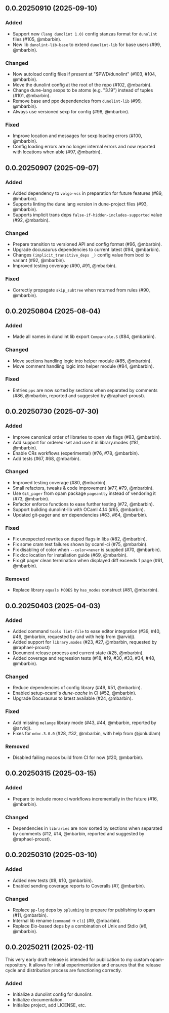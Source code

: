 ## 0.0.20250910 (2025-09-10)

### Added

- Support new `(lang dunolint 1.0)` config stanzas format for `dunolint` files (#105, @mbarbin).
- New lib `dunolint-lib-base` to extend `dunolint-lib` for base users (#99, @mbarbin).

### Changed

- Now autoload config files if present at "$PWD/dunolint" (#103, #104, @mbarbin).
- Move the dunolint config at the root of the repo (#102, @mbarbin).
- Change dune-lang sexps to be atoms (e.g. "3.19") instead of tuples (#101, @mbarbin).
- Remove base and ppx dependencies from `dunolint-lib` (#99, @mbarbin).
- Always use versioned sexp for config (#98, @mbarbin).

### Fixed

- Improve location and messages for sexp loading errors (#100, @mbarbin).
- Config loading errors are no longer internal errors and now reported with locations when able (#97, @mbarbin).

## 0.0.20250907 (2025-09-07)

### Added

- Added dependency to `volgo-vcs` in preparation for future features (#89, @mbarbin).
- Supports linting the dune lang version in dune-project files (#93, @mbarbin).
- Supports implicit trans deps `false-if-hidden-includes-supported` value (#92, @mbarbin).

### Changed

- Prepare transition to versioned API and config format (#96, @mbarbin).
- Upgrade docusaurus dependencies to current latest (#94, @mbarbin).
- Changes `(implicit_transitive_deps _)` config value from bool to variant (#92, @mbarbin).
- Improved testing coverage (#90, #91, @mbarbin).

### Fixed

- Correctly propagate `skip_subtree` when returned from rules (#90, @mbarbin).

## 0.0.20250804 (2025-08-04)

### Added

- Made all names in dunolint lib export `Comparable.S` (#84, @mbarbin).

### Changed

- Move sections handling logic into helper module (#85, @mbarbin).
- Move comment handling logic into helper module (#84, @mbarbin).

### Fixed

- Entries `pps` are now sorted by sections when separated by comments (#86, @mbarbin, reported and suggested by @raphael-proust).

## 0.0.20250730 (2025-07-30)

### Added

- Improve canonical order of libraries to open via flags (#83, @mbarbin).
- Add support for ordered-set and use it in library.modes (#81, @mbarbin).
- Enable CRs workflows (experimental) (#76, #78, @mbarbin).
- Add tests (#67, #68, @mbarbin).

### Changed

- Improved testing coverage (#80, @mbarbin).
- Small refactors, tweaks & code improvement (#77, #79, @mbarbin).
- Use `Git_pager` from opam package `pageantty` instead of vendoring it (#73, @mbarbin).
- Refactor enforce functions to ease further testing (#72, @mbarbin).
- Support building dunolint-lib with OCaml 4.14 (#65, @mbarbin).
- Updated git-pager and err dependencies (#63, #64, @mbarbin).

### Fixed

- Fix unexpected rewrites on duped flags in libs (#82, @mbarbin).
- Fix some cram test failures shown by ocaml-ci (#75, @mbarbin).
- Fix disabling of color when `--color=never` is supplied (#70, @mbarbin).
- Fix doc location for installation guide (#69, @mbarbin).
- Fix git pager clean termination when displayed diff exceeds 1 page (#61, @mbarbin).

### Removed

- Replace library `equals MODES` by `has_modes` construct (#81, @mbarbin).

## 0.0.20250403 (2025-04-03)

### Added

- Added command `tools lint-file` to ease editor integration (#39, #40, #46, @mbarbin, requested by and with help from @arvidj).
- Added support for `library.modes` (#23, #27, @mbarbin, requested by @raphael-proust)
- Document release process and current state (#25, @mbarbin).
- Added coverage and regression tests (#18, #19, #30, #33, #34, #48, @mbarbin).

### Changed

- Reduce dependencies of config library (#49, #51, @mbarbin).
- Enabled setup-ocaml's *dune-cache* in CI (#52, @mbarbin).
- Upgrade Docusaurus to latest available (#24, @mbarbin).

### Fixed

- Add missing `melange` library mode (#43, #44, @mbarbin, reported by @arvidj).
- Fixes for `odoc.3.0.0` (#28, #32, @mbarbin, with help from @jonludlam)

### Removed

- Disabled failing macos build from CI for now (#20, @mbarbin).

## 0.0.20250315 (2025-03-15)

### Added

- Prepare to include more ci workflows incrementally in the future (#16, @mbarbin).

### Changed

- Dependencies in `libraries` are now sorted by sections when separated by comments (#12, #14, @mbarbin, reported and suggested by @raphael-proust).

## 0.0.20250310 (2025-03-10)

### Added

- Added new tests (#8, #10, @mbarbin).
- Enabled sending coverage reports to Coveralls (#7, @mbarbin).

### Changed

- Replace `pp-log` deps by `pplumbing` to prepare for publishing to opam (#11, @mbarbin).
- Internal lib rename (`command` -> `cli`) (#9, @mbarbin).
- Replace Eio-based deps by a combination of Unix and Stdio (#6, @mbarbin).

## 0.0.20250211 (2025-02-11)

This very early draft release is intended for publication to my custom opam-repository. It allows for initial experimentation and ensures that the release cycle and distribution process are functioning correctly.

### Added

- Initialize a dunolint config for dunolint.
- Initialize documentation.
- Initialize project, add LICENSE, etc.
